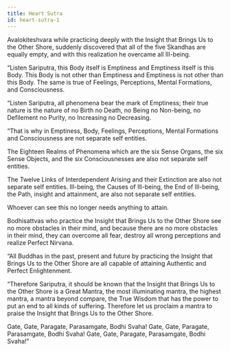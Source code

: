 ```yaml
---
title: Heart Sutra
id: heart-sutra-1
---
```

Avalokiteshvara
while practicing deeply with
the Insight that Brings Us to the Other Shore,
suddenly discovered that
all of the five Skandhas are equally empty,
and with this realization
he overcame all Ill-being.

“Listen Sariputra,
this Body itself is Emptiness
and Emptiness itself is this Body.
This Body is not other than Emptiness
and Emptiness is not other than this Body.
The same is true of Feelings,
Perceptions, Mental Formations,
and Consciousness.

“Listen Sariputra,
all phenomena bear the mark of Emptiness;
their true nature is the nature of
no Birth no Death,
no Being no Non-being,
no Defilement no Purity,
no Increasing no Decreasing.

“That is why in Emptiness,
Body, Feelings, Perceptions,
Mental Formations and Consciousness
are not separate self entities.

The Eighteen Realms of Phenomena
which are the six Sense Organs,
the six Sense Objects,
and the six Consciousnesses
are also not separate self entities.

The Twelve Links of Interdependent Arising
and their Extinction
are also not separate self entities.
Ill-being, the Causes of Ill-being,
the End of Ill-being, the Path,
insight and attainment,
are also not separate self entities.

Whoever can see this
no longer needs anything to attain.

Bodhisattvas who practice
the Insight that Brings Us to the Other Shore
see no more obstacles in their mind,
and because there
are no more obstacles in their mind,
they can overcome all fear,
destroy all wrong perceptions
and realize Perfect Nirvana.

“All Buddhas in the past, present and future
by practicing
the Insight that Brings Us to the Other Shore
are all capable of attaining
Authentic and Perfect Enlightenment.

“Therefore Sariputra,
it should be known that
the Insight that Brings Us to the Other Shore
is a Great Mantra,
the most illuminating mantra,
the highest mantra,
a mantra beyond compare,
the True Wisdom that has the power
to put an end to all kinds of suffering.
Therefore let us proclaim
a mantra to praise
the Insight that Brings Us to the Other Shore.

Gate, Gate, Paragate, Parasamgate, Bodhi Svaha!
Gate, Gate, Paragate, Parasamgate, Bodhi Svaha!
Gate, Gate, Paragate, Parasamgate, Bodhi Svaha!”